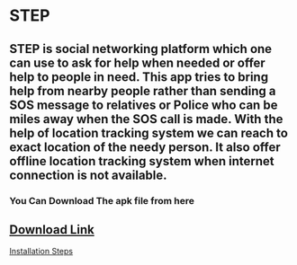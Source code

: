 # STEP
STEP is social networking platform which one can use to ask for help when needed or offer help to people in need.
This app tries to bring help from nearby people rather than sending a SOS message to relatives or Police who can be miles away when the SOS call is made.
With the help of location tracking system we can reach to exact location of the needy person.
It also offer offline location tracking system when internet connection is not available.
---
### You Can Download The apk file from here
[Download Link](STEP.apk)
---
[Installation Steps](User%20Guide.pdf)
